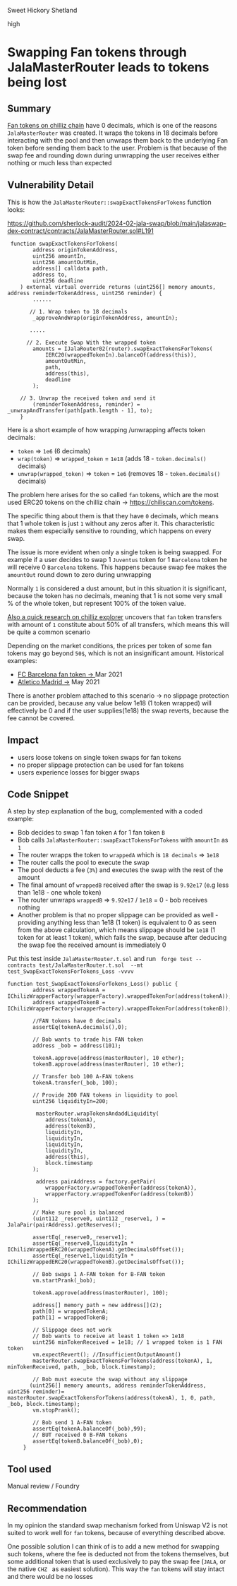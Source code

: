 Sweet Hickory Shetland

high

# Swapping Fan tokens through JalaMasterRouter leads to tokens being lost

## Summary
[Fan tokens on chilliz chain](https://docs.chiliz.com/chiliz-chain-mainnet/fan-tokens) have 0 decimals, which is one of the reasons `JalaMasterRouter` was created. It wraps the tokens in 18 decimals before interacting with the pool and then unwraps them back to the underlying Fan token before sending them back to the user. Problem is that because of the swap fee and rounding down during unwrapping the user receives either nothing or much less than expected

## Vulnerability Detail
This is how the  `JalaMasterRouter::swapExactTokensForTokens` function looks:

https://github.com/sherlock-audit/2024-02-jala-swap/blob/main/jalaswap-dex-contract/contracts/JalaMasterRouter.sol#L191

```solidity
 function swapExactTokensForTokens(
        address originTokenAddress,
        uint256 amountIn,
        uint256 amountOutMin,
        address[] calldata path,
        address to,
        uint256 deadline
    ) external virtual override returns (uint256[] memory amounts, address reminderTokenAddress, uint256 reminder) {
        ...... 

       // 1. Wrap token to 18 decimals
        _approveAndWrap(originTokenAddress, amountIn);

       ..... 
       
      // 2. Execute Swap With the wrapped token
        amounts = IJalaRouter02(router).swapExactTokensForTokens(
            IERC20(wrappedTokenIn).balanceOf(address(this)),
            amountOutMin,
            path,
            address(this),
            deadline
        );

    // 3. Unwrap the received token and send it
        (reminderTokenAddress, reminder) = _unwrapAndTransfer(path[path.length - 1], to);
    }
```
Here is a short example of how wrapping /unwrapping affects token decimals:
- `token` => `1e6` (6 decimals)
- `wrap(token)` => `wrapped_token` = `1e18` (adds 18 - `token.decimals()` decimals)
- `unwrap(wrapped_token)` => `token` = `1e6` (removes 18 - `token.decimals()` decimals)

The problem here arises for the so called `fan` tokens, which are the most used ERC20 tokens on the chilliz chain -> https://chiliscan.com/tokens.

The specific thing about them is that they have `0` decimals, which means that 1 whole token is just `1` without any zeros after it. This characteristic makes them especially sensitive to rounding, which happens on every swap.

The issue is more evident when only a single token is being swapped. For example if a user decides to swap 1 `Juventus` token for 1 `Barcelona` token he will receive 0 `Barcelona` tokens. This happens because swap fee makes the `amountOut` round down to zero during unwrapping

Normally `1` is considered a dust amount, but in this situation it is significant, because the token has no decimals, meaning that 1 is not some very small % of the whole token, but represent 100% of the token value.

[Also a quick research on chilliz explorer](https://chiliscan.com/tokens) uncovers that `fan` token transfers with amount of `1` constitute about 50% of all transfers, which means this will be quite a common scenario

Depending on the market conditions, the prices per token of some fan tokens may go beyond `50$`, which is not an insignificant amount. Historical examples:
- [FC Barcelona fan token -> ](https://coinmarketcap.com/currencies/fc-barcelona-fan-token/) Mar 2021
-  [Atletico Madrid ->](https://coinmarketcap.com/currencies/atletico-de-madrid-fan-token/)  May 2021

There is another problem attached to this scenario -> no slippage protection can be provided, because any value below 1e18 (1 token wrapped) will effectively be 0 and if the user supplies(1e18) the swap reverts, because the fee cannot be covered.



## Impact
- users loose tokens on single token swaps for fan tokens
- no proper slippage protection can be used for fan tokens
- users  experience losses for bigger swaps

## Code Snippet

A step by step explanation of the bug, complemented with a coded example:
- Bob decides to swap 1 fan token `A` for 1 fan token `B`
- Bob calls  `JalaMasterRouter::swapExactTokensForTokens` with `amountIn` as `1`
- The router wrapps the token to `wrappedA` which is `18 decimals` => `1e18`
- The router calls the pool to execute the swap
- The pool deducts a fee (`3%`) and executes the swap with the rest of the amount
- The final amount of `wrappedB` received after the swap is `9.92e17`  (e.g less than 1e18 - one whole token)
- The router unwraps  `wrappedB` =>  `9.92e17` / `1e18` = 0 - bob receives nothing
- Another problem is that no proper slippage can be provided as well - providing anything less than 1e18 (1 token) is equivalent to 0 as seen from the above calculation, which means slippage should be `1e18` (1 token for at least 1 token), which fails the swap, because after deducing the swap fee the received amount is immediately 0

Put this test inside `JalaMasterRouter.t.sol` and run ` forge test --contracts test/JalaMasterRouter.t.sol 
--mt test_SwapExactTokensForTokens_Loss -vvvv`

```solidity
function test_SwapExactTokensForTokens_Loss() public {
        address wrappedTokenA = IChilizWrapperFactory(wrapperFactory).wrappedTokenFor(address(tokenA));
        address wrappedTokenB = IChilizWrapperFactory(wrapperFactory).wrappedTokenFor(address(tokenB));

        //FAN tokens have 0 decimals
        assertEq(tokenA.decimals(),0);

        // Bob wants to trade his FAN token
        address _bob = address(101);

        tokenA.approve(address(masterRouter), 10 ether);
        tokenB.approve(address(masterRouter), 10 ether);

        // Transfer bob 100 A-FAN tokens
        tokenA.transfer(_bob, 100);

        // Provide 200 FAN tokens in liquidity to pool
        uint256 liquidityIn=200;

         masterRouter.wrapTokensAndaddLiquidity(
            address(tokenA),
            address(tokenB),
            liquidityIn,
            liquidityIn,
            liquidityIn,
            liquidityIn,
            address(this),
            block.timestamp
        );

         address pairAddress = factory.getPair(
            wrapperFactory.wrappedTokenFor(address(tokenA)),
            wrapperFactory.wrappedTokenFor(address(tokenB))
        );

        // Make sure pool is balanced
        (uint112 _reserve0, uint112 _reserve1, ) = JalaPair(pairAddress).getReserves();

        assertEq(_reserve0,_reserve1);
        assertEq(_reserve0,liquidityIn * IChilizWrappedERC20(wrappedTokenA).getDecimalsOffset());
        assertEq(_reserve1,liquidityIn * IChilizWrappedERC20(wrappedTokenB).getDecimalsOffset());

        // Bob swaps 1 A-FAN token for B-FAN token
        vm.startPrank(_bob);

        tokenA.approve(address(masterRouter), 100);

        address[] memory path = new address[](2);
        path[0] = wrappedTokenA;
        path[1] = wrappedTokenB;

        // Slippage does not work
        // Bob wants to receive at least 1 token => 1e18
        uint256 minTokenReceived = 1e18; // 1 wrapped token is 1 FAN token
        vm.expectRevert(); //InsufficientOutputAmount()
        masterRouter.swapExactTokensForTokens(address(tokenA), 1, minTokenReceived, path, _bob, block.timestamp);

        // Bob must execute the swap without any slippage
       (uint256[] memory amounts, address reminderTokenAddress, uint256 reminder)=  masterRouter.swapExactTokensForTokens(address(tokenA), 1, 0, path, _bob, block.timestamp);
        vm.stopPrank();

        // Bob send 1 A-FAN token
        assertEq(tokenA.balanceOf(_bob),99);
        // BUT received 0 B-FAN tokens
        assertEq(tokenB.balanceOf(_bob),0);
     }

```

## Tool used
Manual review / Foundry

## Recommendation

In my opinion the standard swap mechanism forked from Uniswap V2 is not suited to work well for `fan` tokens, because of everything described above.

One possible solution I can think of is to add a new method for swapping such tokens, where the fee is deducted not from the tokens themselves, but some additional token that is used exclusively to pay the swap fee (`JALA`, or the native `CHZ ` as easiest solution). This way the `fan` tokens will stay intact and there would be no losses
